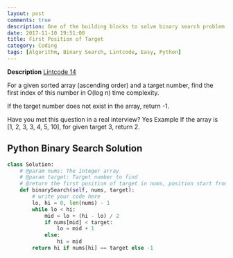 ```yaml
---
layout: post
comments: true
description: One of the building blocks to solve binary search problem.
date: 2017-11-10 19:51:00
title: First Position of Target
category: Coding
tags: [Algorithm, Binary Search, Lintcode, Easy, Python]
---
```


**Description**
[Lintcode 14](http://www.lintcode.com/en/problem/first-position-of-target/)

For a given sorted array (ascending order) and a target number, find the first index of this number in O(log n) time complexity.

If the target number does not exist in the array, return -1.

Have you met this question in a real interview? Yes
Example
If the array is [1, 2, 3, 3, 4, 5, 10], for given target 3, return 2.



## Python Binary Search Solution

```python
class Solution:
    # @param nums: The integer array
    # @param target: Target number to find
    # @return the first position of target in nums, position start from 0 
    def binarySearch(self, nums, target):
        # write your code here
        lo, hi = 0, len(nums) - 1
        while lo < hi:
            mid = lo + (hi - lo) / 2
            if nums[mid] < target:
                lo = mid + 1
            else:
                hi = mid
        return hi if nums[hi] == target else -1
```

